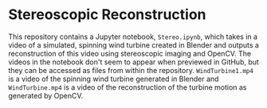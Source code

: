 # Stereoscopic Reconstruction 
This repository contains a Jupyter notebook, `Stereo.ipynb`, which takes in a video of a simulated, spinning wind turbine created in Blender and outputs a reconstruction of this video using stereoscopic imaging and OpenCV.  The videos in the notebook don't seem to appear when previewed in GitHub, but they can be accessed as files from within the repository.  `WindTurbine1.mp4` is a video of the spinning wind turbine generated in Blender and `WindTurbine.mp4` is a video of the reconstruction of the turbine motion as generated by OpenCV.